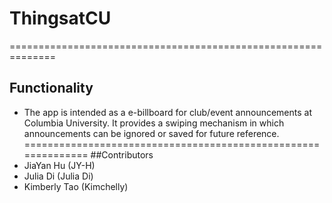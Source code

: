 # ThingsatCU
==============================================================
## Functionality 
- The app is intended as a e-billboard for club/event announcements at Columbia University. It provides a swiping mechanism in which announcements can be ignored or saved for future reference. 
==============================================================
##Contributors 
- JiaYan Hu (JY-H)
- Julia Di  (Julia Di)
- Kimberly Tao (Kimchelly)